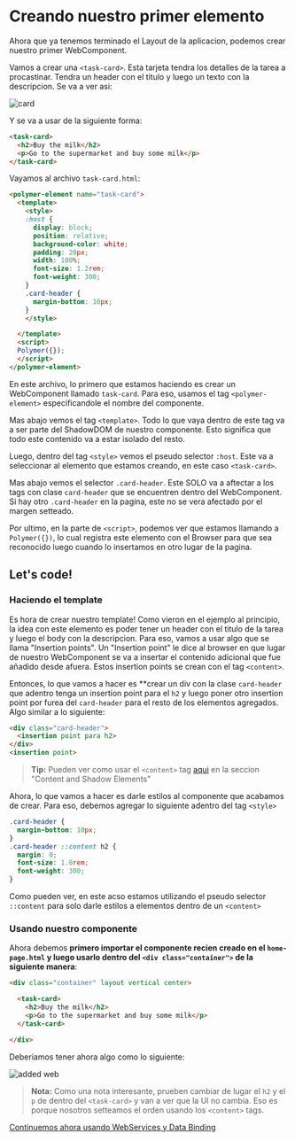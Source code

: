 # Creando nuestro primer elemento

Ahora que ya tenemos terminado el Layout de la aplicacion, podemos crear nuestro primer WebComponent. 

Vamos a crear una `<task-card>`. Esta tarjeta tendra los detalles de la tarea a procastinar. Tendra un header con el titulo y luego un texto con la descripcion. Se va a ver asi:

![card](https://cloudup.com/cuwAQahVOY8+)

Y se va a usar de la siguiente forma:

````html
<task-card>
  <h2>Buy the milk</h2>
  <p>Go to the supermarket and buy some milk</p>
</task-card>
````

Vayamos al archivo `task-card.html`:

````html
<polymer-element name="task-card">
  <template>
    <style>
    :host {
      display: block;
      position: relative;
      background-color: white;
      padding: 20px;
      width: 100%;
      font-size: 1.2rem;
      font-weight: 300;
    }
    .card-header {
      margin-bottom: 10px;
    }
    </style>

  </template>
  <script>
  Polymer({});
  </script>
</polymer-element>
````

En este archivo, lo primero que estamos haciendo es crear un WebComponent llamado `task-card`. Para eso, usamos el tag `<polymer-element>` especificandole el nombre del componente.

Mas abajo vemos el tag `<template>`. Todo lo que vaya dentro de este tag va a ser parte del ShadowDOM de nuestro componente. Esto significa que todo este contenido va a estar isolado del resto.

Luego, dentro del tag `<style>` vemos el pseudo selector `:host`. Este va a seleccionar al elemento que estamos creando, en este caso `<task-card>`. 

Mas abajo vemos el selector `.card-header`. Este SOLO va a aftectar a los tags con clase `card-header` que se encuentren dentro del WebComponent. Si hay otro `.card-header` en la pagina, este no se vera afectado por el margen setteado.

Por ultimo, en la parte de `<script>`, podemos ver que estamos llamando a `Polymer({})`, lo cual registra este elemento con el Browser para que sea reconocido luego cuando lo insertamos en otro lugar de la pagina.

## Let's code!

### Haciendo el template

Es hora de crear nuestro template! Como vieron en el ejemplo al principio, la idea con este elemento es poder tener un header con el titulo de la tarea y luego el body con la descripcion. Para eso, vamos a usar algo que se llama "Insertion points". Un "Insertion point" le dice al browser en que lugar de nuestro WebComponent se va a insertar el contenido adicional que fue añadido desde afuera. Estos insertion points se crean con el tag `<content>`.

Entonces, lo que vamos a hacer es **crear un div con la clase `card-header` que adentro tenga un insertion point para el `h2` y luego poner otro insertion point por furea del `card-header` para el resto de los elementos agregados. Algo similar a lo siguiente:

````html
<div class="card-header">
  <insertion point para h2>
</div>
<insertion point>
````

> **Tip:** Pueden ver como usar el `<content>` tag [aqui](https://dvcs.w3.org/hg/webcomponents/raw-file/57f8cfc4a7dc/explainer/index.html#shadow-dom-section) en la seccion "Content and Shadow Elements"

Ahora, lo que vamos a hacer es darle estilos al componente que acabamos de crear. Para eso, debemos agregar lo siguiente adentro del tag `<style>`

````css
.card-header {
  margin-bottom: 10px;
}
.card-header ::content h2 {
  margin: 0;
  font-size: 1.8rem;
  font-weight: 300;
}
````

Como pueden ver, en este acso estamos utilizando el pseudo selector `::content` para solo darle estilos a elementos dentro de un `<content>`

### Usando nuestro componente

Ahora debemos **primero importar el componente recien creado en el `home-page.html` y luego usarlo dentro del `<div class="container">` de la siguiente manera**:


````html
<div class="container" layout vertical center>

  <task-card>
    <h2>Buy the milk</h2>
    <p>Go to the supermarket and buy some milk</p>
  </task-card>

</div>
````

Deberiamos tener ahora algo como lo siguiente:

![added web](https://cloudup.com/cSA6K_9ZtMQ+)

> **Nota:** Como una nota interesante, prueben cambiar de lugar el `h2` y el `p` de dentro del `<task-card>` y van a ver que la UI no cambia. Eso es porque nosotros setteamos el orden usando los `<content>` tags.

[Continuemos ahora usando WebServices y Data Binding](4-web-services-data-binding.md)


